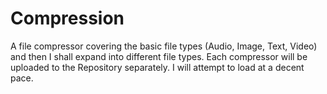 # Compression
A file compressor covering the basic file types (Audio, Image, Text, Video) and then I shall expand into different file types. Each compressor will be uploaded to the Repository separately. I will attempt to load at a decent pace.
